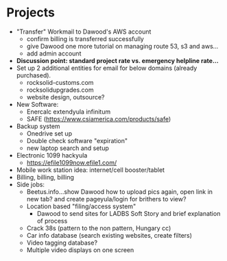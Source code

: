 <!-- TITLE: Projects -->
<!-- SUBTITLE: A queue of projects -->

# Projects
* "Transfer" Workmail to Dawood's AWS account
	* confirm billing is transferred successfully
	* give Dawood one more tutorial on managing route 53, s3 and aws...
	* add admin account
* **Discussion point: standard project rate vs. emergency helpline rate...**
* Set up 2 additional entities for email for below domains (already purchased).
	* rocksolid-customs.com
	* rocksolidupgrades.com
	* website design, outsource?
* New Software:
	* Enercalc extendyula infinitum
	* SAFE (https://www.csiamerica.com/products/safe)
* Backup system
	* Onedrive set up
	* Double check software "expiration"
	* new laptop search and setup
* Electronic 1099 hackyula
	* https://efile1099now.efile1.com/
* Mobile work station idea: internet/cell booster/tablet
* Billing, billing, billing
* Side jobs: 
	* Beetus.info...show Dawood how to upload pics again, open link in new tab? and create pageyula/login for brithers to view?
	* Location based "filing/access system"
		* Dawood to send sites for LADBS Soft Story and brief explanation of process
	* Crack 38s (pattern to the non pattern, Hungary cc)
	* Car info database (search existing websites, create filters)
	* Video tagging database?
	* Multiple video displays on one screen